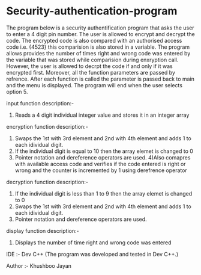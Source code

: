 # Security-authentication-program 

The program below is a security authentification program that asks the user to enter a 4 digit pin number. 
The user is allowed to encrypt and decrypt the code. The encrypted code is also compared with an authorised access code i.e. {4523}
this comparision is also stored in a variable. The program allows provides the number of times right and wrong code was entered by 
the variable that was stored while comparision during enxryption call. However, the user is allowed to decrpt the code if and only if 
it was encrypted first. Moreover, all the function parameters are passed by refrence. After each function is called the parameter is 
passed  back to main and the menu is displayed. The program will end when the user selects option 5.


input function description:-
1) Reads a 4 digit individual integer value and stores it in an integer array 



encryption function description:-
1) Swaps the 1st with 3rd element and 2nd with 4th element and adds 1 to each idividual digit.
2) If the individual digit is equal to 10 then the array elemet is changed to 0
3) Pointer notation and dereference operators are used.
4)Also comapres with available access code and verifies if the code entered is right or wrong and the counter is incremented by 1 using derefrence operator


decryption function description:-
1) If the individual digit is less than 1 to 9 then the array elemet is changed to 0
2) Swaps the 1st with 3rd element and 2nd with 4th element and adds 1 to each idividual digit.
3) Pointer notation and dereference operators are used.

display function description:-
1) Displays the number of time right and wrong code was entered


IDE :- Dev C++ (The program was developed and tested in Dev C++.)

Author :- Khushboo Jayan
